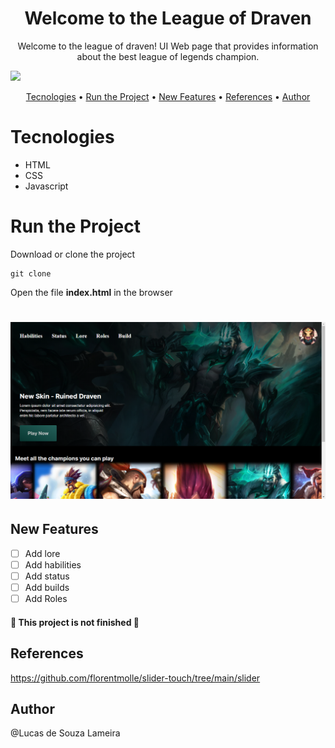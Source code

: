 <!-- # league-of-draven -->
<h1 align="center">Welcome to the League of Draven</h1>

<p align="center">
Welcome to the league of draven! UI Web page that provides information about the best league of legends champion.
</p>

<img src="https://img.shields.io/static/v1?label=Draven&message=The Best&color=2f7971&style=for-the-badge&logo=ghost"/>
 
<p align="center"> 
 <a href="#Tecnologies">Tecnologies</a> • 
 <a href="#Run the Project">Run the Project</a> • 
 <a href="#New Features">New Features</a> • 
 <a href="#References">References</a> • 
 <a href="#Author">Author</a>
</p>

# Tecnologies
* HTML
* CSS
* Javascript

# Run the Project
<p>
 Download or clone the project

  ```
  git clone
  ```
Open the file **index.html** in the browser
</p>

<h1 align="center">
  <img alt="project image" title="#project" src="./screenshots/img1.png" />
</h1>


## New Features
- [ ] Add lore
- [ ] Add habilities
- [ ] Add status
- [ ] Add builds
- [ ] Add Roles

<!-- Estatus do projeto -->
#### 🚧 This project is not finished 🚧
## References
https://github.com/florentmolle/slider-touch/tree/main/slider


## Author
@Lucas de Souza Lameira